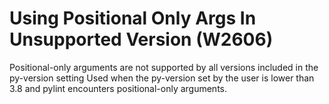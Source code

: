 # Using Positional Only Args In Unsupported Version (W2606)

Positional-only arguments are not supported by all versions included in
the py-version setting Used when the py-version set by the user is lower
than 3.8 and pylint encounters positional-only arguments.
